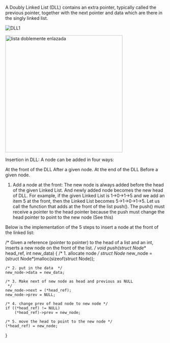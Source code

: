 A Doubly Linked List (DLL) contains an extra pointer, typically called the previous pointer, together with the next pointer and data which are there in the singly linked list.



![DLL1](https://user-images.githubusercontent.com/113644952/203550837-e19f8dab-1031-4529-8266-4d00d92ba212.png)


<img width="368" alt="lista doblemente enlazada" src="https://user-images.githubusercontent.com/113644952/203551085-1fe1a573-6758-4b29-a1ee-1e6e24be0d3e.PNG">

Insertion in DLL:
A node can be added in four ways:

At the front of the DLL 
After a given node. 
At the end of the DLL 
Before a given node.
1) Add a node at the front:
The new node is always added before the head of the given Linked List. And newly added node becomes the new head of DLL. For example, if the given Linked List is 1->0->1->5 and we add an item 5 at the front, then the Linked List becomes 5->1->0->1->5. Let us call the function that adds at the front of the list push(). The push() must receive a pointer to the head pointer because the push must change the head pointer to point to the new node (See this)

Below is the implementation of the 5 steps to insert a node at the front of the linked list:

/* Given a reference (pointer to pointer) to the head of a
   list and an int, inserts a new node on the front of the
   list. */
void push(struct Node** head_ref, int new_data)
{
    /* 1. allocate node */
    struct Node* new_node
        = (struct Node*)malloc(sizeof(struct Node));
 
    /* 2. put in the data  */
    new_node->data = new_data;
 
    /* 3. Make next of new node as head and previous as NULL
     */
    new_node->next = (*head_ref);
    new_node->prev = NULL;
 
    /* 4. change prev of head node to new node */
    if ((*head_ref) != NULL)
        (*head_ref)->prev = new_node;
 
    /* 5. move the head to point to the new node */
    (*head_ref) = new_node;
}
